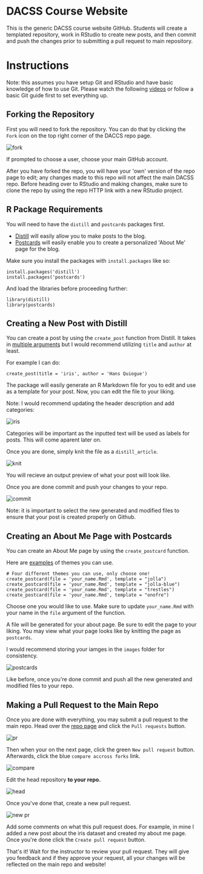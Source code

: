 # DACSS Course Website

This is the generic DACSS course website GitHub. Students will create a templated repository, work in RStudio to create new posts, and then commit and push the changes prior to submitting a pull request to main repository. 

# Instructions

Note: this assumes you have setup Git and RStudio and have basic knowledge of how to use Git. Please watch the following [videos](https://youtube.com/playlist?list=PL6fG9co6nK8ebkhWSS11z9MWKzRdoqzoT) or follow a basic Git guide first to set everything up.

## Forking the Repository

First you will need to fork the repository. You can do that by clicking the `Fork` icon on the top right corner of the DACCS repo page.

![fork](_guide/images/fork.png)

If prompted to choose a user, choose your main GitHub account.

After you have forked the repo, you will have your 'own' version of the repo page to edit; any changes made to this repo will not affect the main DACSS repo. Before heading over to RStudio and making changes, make sure to clone the repo by using the repo HTTP link with a new RStudio project.

## R Package Requirements

You will need to have the `distill` and `postcards` packages first.

- [Distill](https://rstudio.github.io/distill/) will easily allow you to make posts to the blog.
- [Postcards](https://github.com/seankross/postcards) will easily enable you to create a personalized 'About Me' page for the blog.

Make sure you install the packages with `install.packages` like so:

```
install.packages('distill')
install.packages('postcards')
```

And load the libraries before proceeding further:

```
library(distill)
library(postcards)
```

## Creating a New Post with Distill

You can create a post by using the `create_post` function from Distill. It takes in [multiple arguments](https://rdrr.io/cran/distill/man/create_post.html) but I would recommend utilizing `title` and `author` at least.

For example I can do:

```
create_post(title = 'iris', author = 'Hans Quiogue')
```

The package will easily generate an R Markdown file for you to edit and use as a template for your post. Now, you can edit the file to your liking.

Note: I would recommend updating the header description and add categories:

![iris](_guide/images/iris.png)

Categories will be important as the inputted text will be used as labels for posts. This will come aparent later on. 

Once you are done, simply knit the file as a `distill_article`.

![knit](_guide/images/knit.png)

You will recieve an output preview of what your post will look like.

Once you are done commit and push your changes to your repo.

![commit](_guide/images/commit.png)

Note: it is important to select the new generated and modified files to ensure that your post is created properly on Github.

## Creating an About Me Page with Postcards

You can create an About Me page by using the `create_postcard` function. 

Here are [examples](https://github.com/seankross/postcards#the-templates) of themes you can use.

```
# Four different themes you can use, only choose one!
create_postcard(file = 'your_name.Rmd', template = "jolla")
create_postcard(file = 'your_name.Rmd', template = "jolla-blue")
create_postcard(file = 'your_name.Rmd', template = "trestles")
create_postcard(file = 'your_name.Rmd', template = "onofre")
```

Choose one you would like to use. Make sure to update `your_name.Rmd` with your name in the `file` argument of the function.

A file will be generated for your about page. Be sure to edit the page to your liking. You may view what your page looks like by knitting the page as `postcards`.

I would recommend storing your iamges in the `images` folder for consistency.

![postcards](_guide/images/postcards.png)

Like before, once you're done commit and push all the new generated and modified files to your repo.

## Making a Pull Request to the Main Repo

Once you are done with everything, you may submit a pull request to the main repo. Head over the [repo page](https://github.com/DACSS/dacss_course_website) and click the `Pull requests` button.

![pr](_guide/images/pr.png)

Then when your on the next page, click the green `New pull request` button. Afterwards, click the blue `compare accross forks` link.

![compare](_guide/images/compare.png)

Edit the head repository **to your repo.**

![head](_guide/images/head.png)

Once you've done that, create a new pull request.

![new pr](_guide/images/new_pr.png)

Add some comments on what this pull request does. For example, in mine I added a new post about the iris dataset and created my about me page. Once you're done click the `Create pull request` button.

That's it! Wait for the instructor to review your pull request. They will give you feedback and if they approve your request, all your changes will be reflected on the main repo and website!